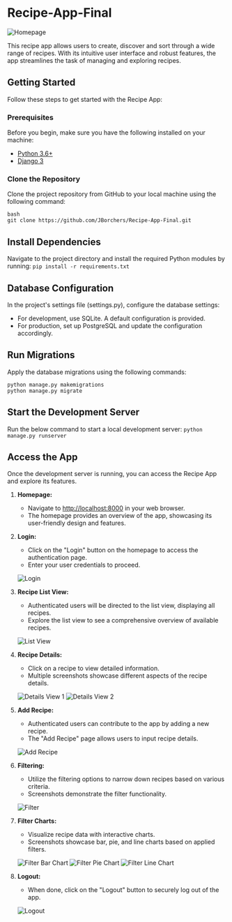 # Recipe-App-Final


![Homepage](https://github.com/JBorchers/cfPython_Achievement2/raw/main/Exercise_2.8/screenshots/home_page.png)

This recipe app allows users to create, discover and sort through a wide range of recipes. With its intuitive user interface and robust features, the app streamlines the task of managing and exploring recipes.

## Getting Started

Follow these steps to get started with the Recipe App:

### Prerequisites

Before you begin, make sure you have the following installed on your machine:

- [Python 3.6+](https://www.python.org/downloads/)
- [Django 3](https://docs.djangoproject.com/en/3.2/intro/install/)

### Clone the Repository

Clone the project repository from GitHub to your local machine using the following command:
```
bash
git clone https://github.com/JBorchers/Recipe-App-Final.git
```

## Install Dependencies

Navigate to the project directory and install the required Python modules by running:
`pip install -r requirements.txt`

## Database Configuration

In the project's settings file (settings.py), configure the database settings:
- For development, use SQLite. A default configuration is provided.
- For production, set up PostgreSQL and update the configuration accordingly.

## Run Migrations

Apply the database migrations using the following commands:
```
python manage.py makemigrations
python manage.py migrate
```

## Start the Development Server

Run the below command to start a local development server:
`python manage.py runserver`

## Access the App

Once the development server is running, you can access the Recipe App and explore its features.

1. **Homepage:**
   - Navigate to [http://localhost:8000](http://localhost:8000) in your web browser.
   - The homepage provides an overview of the app, showcasing its user-friendly design and features.

2. **Login:**
   - Click on the "Login" button on the homepage to access the authentication page.
   - Enter your user credentials to proceed.

   ![Login](https://github.com/JBorchers/cfPython_Achievement2/raw/main/Exercise_2.8/screenshots/login.png)

3. **Recipe List View:**
   - Authenticated users will be directed to the list view, displaying all recipes.
   - Explore the list view to see a comprehensive overview of available recipes.

   ![List View](https://github.com/JBorchers/cfPython_Achievement2/raw/main/Exercise_2.8/screenshots/list_view.png)

4. **Recipe Details:**
   - Click on a recipe to view detailed information.
   - Multiple screenshots showcase different aspects of the recipe details.

   ![Details View 1](https://github.com/JBorchers/cfPython_Achievement2/raw/main/Exercise_2.8/screenshots/detail_view1.png)
   ![Details View 2](https://github.com/JBorchers/cfPython_Achievement2/raw/main/Exercise_2.8/screenshots/detail_view2.png)

5. **Add Recipe:**
   - Authenticated users can contribute to the app by adding a new recipe.
   - The "Add Recipe" page allows users to input recipe details.

   ![Add Recipe](https://github.com/JBorchers/cfPython_Achievement2/raw/main/Exercise_2.8/screenshots/add_recipe.png)

6. **Filtering:**
   - Utilize the filtering options to narrow down recipes based on various criteria.
   - Screenshots demonstrate the filter functionality.

   ![Filter](https://github.com/JBorchers/cfPython_Achievement2/raw/main/Exercise_2.8/screenshots/filter.png)

7. **Filter Charts:**
   - Visualize recipe data with interactive charts.
   - Screenshots showcase bar, pie, and line charts based on applied filters.

   ![Filter Bar Chart](https://github.com/JBorchers/cfPython_Achievement2/raw/main/Exercise_2.8/screenshots/filter_bar_chart.png)
   ![Filter Pie Chart](https://github.com/JBorchers/cfPython_Achievement2/raw/main/Exercise_2.8/screenshots/filter_pie_chart.png)
   ![Filter Line Chart](https://github.com/JBorchers/cfPython_Achievement2/raw/main/Exercise_2.8/screenshots/filter_line_chart.png)

8. **Logout:**
   - When done, click on the "Logout" button to securely log out of the app.

   ![Logout](https://github.com/JBorchers/cfPython_Achievement2/raw/main/Exercise_2.8/screenshots/logout.png)
